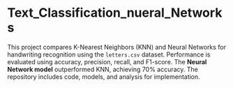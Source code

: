 # Text_Classification_nueral_Networks
This project compares K-Nearest Neighbors (KNN) and Neural Networks for handwriting recognition using the `letters.csv` dataset. Performance is evaluated using accuracy, precision, recall, and F1-score. The **Neural Network model** outperformed KNN, achieving 70% accuracy. The repository includes code, models, and analysis for implementation. 
